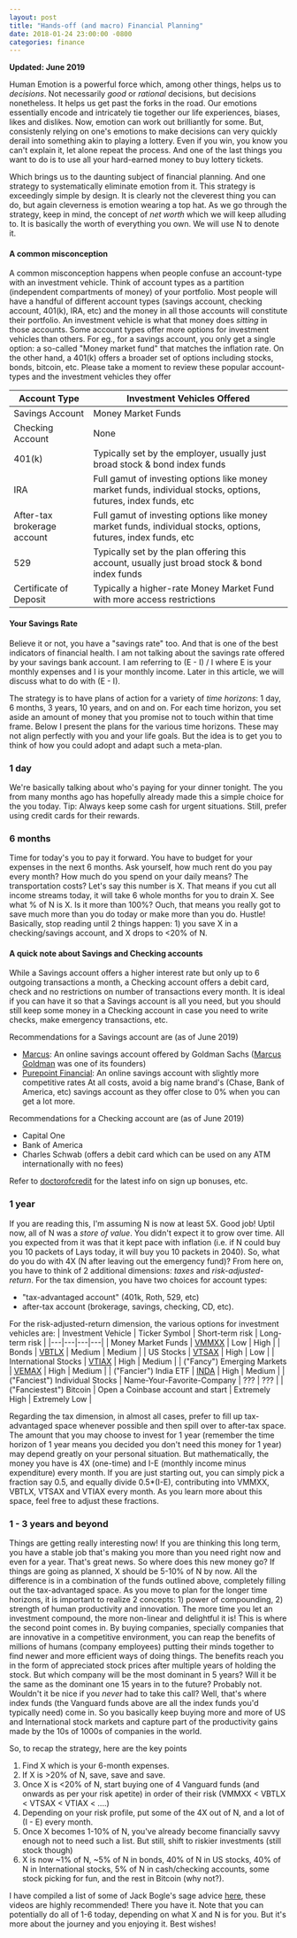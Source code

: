 ```yaml
---
layout: post
title: "Hands-off (and macro) Financial Planning"
date: 2018-01-24 23:00:00 -0800
categories: finance
---
```


**Updated: June 2019**

Human Emotion is a powerful force which, among other things, helps us to _decisions_. Not necessarily _good_ or _rational_ decisions, but decisions nonetheless.
It helps us get past the forks in the road. Our emotions essentially encode and intricately tie together our life experiences,
biases, likes and dislikes. Now, emotion can work out brilliantly for some. But, consistenly relying on one's emotions to make decisions can very
quickly derail into something akin to playing a lottery. Even if you win, you know you can't explain it, let alone repeat the process.
And one of the last things you want to do is to use all your hard-earned money to buy lottery tickets.

Which brings us to the daunting subject of financial planning. And one strategy to systematically eliminate emotion from it. This strategy is
exceedingly simple by design. It is clearly not the cleverest thing you can do, but again cleverness is emotion wearing a top hat.
As we go through the strategy, keep in mind, the concept of _net worth_ which we will keep alluding to. It is basically the worth of everything you own.
We will use N to denote it.

#### A common misconception
A common misconception happens when people confuse an account-type with an investment vehicle. Think of account types as a partition (independent compartments of money) of your portfolio. Most people
will have a handful of different account types (savings account, checking account, 401(k), IRA, etc) and the money in all those accounts will constitute their portfolio. An investment vehicle is what
that money does _sitting_ in those accounts. Some account types offer more options for investment vehicles than others. For eg., for a savings account, you only get a single option: a so-called "Money market fund"
that matches the inflation rate. On the other hand, a 401(k) offers a broader set of options including stocks, bonds, bitcoin, etc.
Please take a moment to review these popular account-types and the investment vehicles they offer

| Account Type  | Investment Vehicles Offered  |
|---|---|
| Savings Account  | Money Market Funds  |
| Checking Account  | None  |
| 401(k)  | Typically set by the employer, usually just broad stock & bond index funds  |
| IRA  | Full gamut of investing options like money market funds, individual stocks, options, futures, index funds, etc  |
| After-tax brokerage account  | Full gamut of investing options like money market funds, individual stocks, options, futures, index funds, etc  |
| 529  |  Typically set by the plan offering this account, usually just broad stock & bond index funds |
| Certificate of Deposit  |  Typically a higher-rate Money Market Fund with more access restrictions |

#### Your Savings Rate
Believe it or not, you have a "savings rate" too. And that is one of the best indicators of financial health. I am not talking about the savings rate offered by your
savings bank account. I am referring to (E - I) / I where E is your monthly expenses and I is your monthly income. Later in this article, we will discuss what to do with (E - I).

The strategy is to have plans of action for a variety of *time horizons*: 1 day, 6 months, 3 years, 10 years, and on and on. For each time horizon,
you set aside an amount of money that you promise not to touch within that time frame.
Below I present the plans for the various time horizons. These may not align perfectly with you and your life goals. But
the idea is to get you to think of how you could adopt and adapt such a meta-plan.

### 1 day
We're basically talking about who's paying for your dinner tonight. The you from many months ago has hopefully already made this a simple choice for the
you today. Tip: Always keep some cash for urgent situations. Still, prefer using credit cards for their rewards.

### 6 months
Time for today's you to pay it forward. You have to budget for your expenses in the next 6 months. Ask yourself, how much rent do you pay
every month? How much do you spend on your daily means? The transportation costs? Let's say this number is X. That means if you cut all income streams today,
it will take 6 whole months for you to drain X. See what % of N is X. Is it more than 100%? Ouch, that means you really got to save much more than you
do today or make more than you do. Hustle! Basically, stop reading until 2 things happen: 1) you save X in a checking/savings account, and X drops to <20%
of N.

#### A quick note about Savings and Checking accounts
While a Savings account offers a higher interest rate but only up to 6 outgoing transactions a month, a Checking account offers a debit card, check and no restrictions on number of transactions every month.
It is ideal if you can have it so that a Savings account is all you need, but you should still keep some money in a Checking account in case you need to write checks, make emergency transactions, etc.

Recommendations for a Savings account are (as of June 2019)
* [Marcus](https://www.marcus.com/us/en): An online savings account offered by Goldman Sachs ([Marcus Goldman](https://en.wikipedia.org/wiki/Marcus_Goldman) was one of its founders)
* [Purepoint Financial](https://purepoint.com): An online savings account with slightly more competitive rates
At all costs, avoid a big name brand's (Chase, Bank of America, etc) savings account as they offer close to 0% when you can get a lot more.

Recommendations for a Checking account are (as of June 2019)
* Capital One
* Bank of America
* Charles Schwab (offers a debit card which can be used on any ATM internationally with no fees)

Refer to [doctorofcredit](https://www.doctorofcredit.com/best-bank-account-bonuses/) for the latest info on sign up bonuses, etc.

### 1 year
If you are reading this, I'm assuming N is now at least 5X. Good job! Uptil now, all of N was a _store of value_. You didn't expect
it to grow over time. All you expected from it was that it kept pace with inflation (i.e. if N could buy you 10 packets of Lays today,
it will buy you 10 packets in 2040). So, what do you do with 4X (N after leaving out the emergency fund)?
From here on, you have to think of 2 additional dimensions: _taxes_ and _risk-adjusted-return_.
For the tax dimension, you have two choices for account types:
* "tax-advantaged account" (401k, Roth, 529, etc)
* after-tax account (brokerage, savings, checking, CD, etc).

For the risk-adjusted-return dimension, the various options for investment vehicles are:
| Investment Vehicle  | Ticker Symbol  | Short-term risk  | Long-term risk  |
|---|---|---|---|
| Money Market Funds  |  [VMMXX](https://investor.vanguard.com/mutual-funds/profile/VMMXX) | Low  | High  |
| Bonds  |  [VBTLX](https://investor.vanguard.com/mutual-funds/profile/overview/vbtlx) | Medium  | Medium  |
| US Stocks  |  [VTSAX](https://investor.vanguard.com/mutual-funds/profile/overview/vtsax) | High  | Low  |
| International Stocks  | [VTIAX](https://investor.vanguard.com/mutual-funds/profile/overview/vtiax)  | High  | Medium  |
| ("Fancy") Emerging Markets |  [VEMAX](https://investor.vanguard.com/mutual-funds/profile/overview/vemax) | High  | Medium  |
| ("Fancier") India ETF |  [INDA](https://personal.vanguard.com/us/funds/stocks/snapshot?Ticker=INDA) | High  | Medium  |
| ("Fanciest") Individual Stocks |  Name-Your-Favorite-Company | ???  | ???  |
| ("Fanciestest") Bitcoin |  Open a Coinbase account and start | Extremely High  | Extremely Low  |

Regarding the tax dimension, in almost all cases, prefer to fill up tax-advantaged space whenever possible and then spill over to after-tax space.
The amount that you may choose to invest for 1 year (remember the time horizon of 1 year means you decided you don't need this money for 1 year)
may depend greatly on your personal situation. But mathematically, the money you have is 4X (one-time) and I-E (monthly income minus expenditure) every month.
If you are just starting out, you can simply pick a fraction say 0.5, and equally divide 0.5\*(I-E), contributing into VMMXX, VBTLX, VTSAX and VTIAX every month.
As you learn more about this space, feel free to adjust these fractions.

### 1 - 3 years and beyond
Things are getting really interesting now! If you are thinking this long term, you have a stable job that's making you more than you need right now and even
for a year. That's great news. So where does this new money go? If things are going as planned, X should be 5-10% of N by now. All the difference is in a
combination of the funds outlined above, completely filling out the tax-advantaged space. As you move to plan for the longer time horizons, it is important to realize
2 concepts: 1) power of compounding, 2) strength of human productivity and innovation.  The more time you let an investment compound, the more non-linear and delightful it is!
This is where the second point comes in.
By buying companies, specially companies that are innovative in a competitive environment, you can reap the benefits of millions of humans (company employees) putting
their minds together to find newer and more efficient ways of doing things. The benefits reach you in the form of appreciated stock prices after multiple years
of holding the stock.
But which company will be the most dominant in 5 years? Will it be the same as the dominant one 15 years in to the future? Probably not. Wouldn't it be nice if you
_never_ had to take this call? Well, that's where index funds (the Vanguard funds above are all the index funds you'd typically need) come in. So you basically
keep buying more and more of US and International stock markets and capture part of the productivity gains made by the 10s of 1000s of companies in the world.

So, to recap the strategy, here are the key points
1. Find X which is your 6-month expenses.
2. If X is >20% of N, save, save and save.
3. Once X is <20% of N, start buying one of 4 Vanguard funds (and onwards as per your risk apetite) in order of their risk (VMMXX < VBTLX < VTSAX < VTIAX < ....)
4. Depending on your risk profile, put some of the 4X out of N, and a lot of (I - E) every month.
5. Once X becomes 1-10% of N, you've already become financially savvy enough not to need such a list. But still, shift to riskier investments (still stock though)
6. X is now ~1% of N, ~5% of N in bonds, 40% of N in US stocks, 40% of N in International stocks, 5% of N in cash/checking accounts, some stock picking for fun, and the rest in Bitcoin (why not?).

I have compiled a list of some of Jack Bogle's sage advice [here](https://www.youtube.com/playlist?list=PLfp5LBGeE9kVSKgTtWRRCdimyxfeaZEk1), these videos are highly recommended!
There you have it. Note that you can potentially do all of 1-6 today, depending on what X and N is for you. But it's more about the journey and you enjoying it.
Best wishes!
